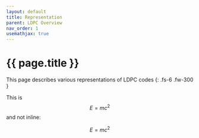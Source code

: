 ```yaml
---
layout: default
title: Representation
parent: LDPC Overview
nav_order: 1
usemathjax: true
---
```

# {{ page.title }}

This page describes various representations of LDPC codes
{: .fs-6 .fw-300 }

This is $$E=mc^2$$ and not inline:

$$E=mc^2$$